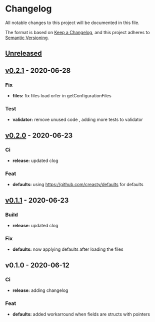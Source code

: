 # Changelog

All notable changes to this project will be documented in this file.

The format is based on [Keep a Changelog](https://keepachangelog.com/en/1.0.0/),
and this project adheres to [Semantic Versioning](https://semver.org/spec/v2.0.0.html).

<a name="unreleased"></a>
## [Unreleased]


<a name="v0.2.1"></a>
## [v0.2.1] - 2020-06-28
### Fix
- **files:** fix files load orfer in getConfigurationFiles

### Test
- **validator:** remove unused code , adding more tests to validator


<a name="v0.2.0"></a>
## [v0.2.0] - 2020-06-23
### Ci
- **release:** updated clog

### Feat
- **defaults:** using https://github.com/creasty/defaults for defaults


<a name="v0.1.1"></a>
## [v0.1.1] - 2020-06-23
### Build
- **release:** updated clog

### Fix
- **defaults:** now applying defaults after loading the files


<a name="v0.1.0"></a>
## v0.1.0 - 2020-06-12
### Ci
- **release:** adding changelog

### Feat
- **defaults:** added workarround when fields are structs with pointers


[Unreleased]: https://github.com/xmlking/configor/compare/v0.2.1...HEAD
[v0.2.1]: https://github.com/xmlking/configor/compare/v0.2.0...v0.2.1
[v0.2.0]: https://github.com/xmlking/configor/compare/v0.1.1...v0.2.0
[v0.1.1]: https://github.com/xmlking/configor/compare/v0.1.0...v0.1.1
